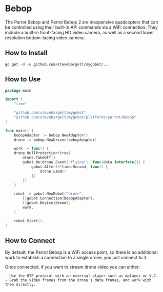 # Bebop

The Parrot Bebop and Parrot Bebop 2 are inexpensive quadcopters that can be controlled using their built-in API commands via a WiFi connection. They include a built-in front-facing HD video camera, as well as a second lower resolution bottom-facing video camera.

## How to Install

```
go get -d -u github.com/stevebargelt/mygobot/...
```

## How to Use

```go
package main

import (
	"time"

	"github.com/stevebargelt/mygobot"
	"github.com/stevebargelt/mygobot/platforms/parrot/bebop"
)

func main() {
	bebopAdaptor := bebop.NewAdaptor()
	drone := bebop.NewDriver(bebopAdaptor)

	work := func() {
    drone.HullProtection(true)
		drone.TakeOff()
		gobot.On(drone.Event("flying"), func(data interface{}) {
			gobot.After(3*time.Second, func() {
				drone.Land()
			})
		})
	}

	robot := gobot.NewRobot("drone",
		[]gobot.Connection{bebopAdaptor},
		[]gobot.Device{drone},
		work,
	)

	robot.Start()
}
```

## How to Connect

By default, the Parrot Bebop is a WiFi access point, so there is no additional work to establish a connection to a single drone, you just connect to it.

Once connected, if you want to stream drone video you can either:

    - Use the RTP protocol with an external player such as mplayer or VLC.
    - Grab the video frames from the drone's data frames, and work with them directly.
